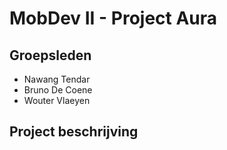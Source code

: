 # MobDev II - Project Aura

## Groepsleden

* Nawang Tendar
* Bruno De Coene
* Wouter Vlaeyen

## Project beschrijving